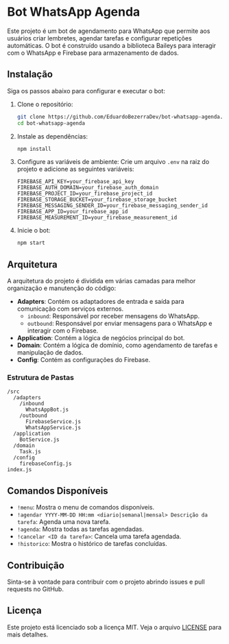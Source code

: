# Bot WhatsApp Agenda

Este projeto é um bot de agendamento para WhatsApp que permite aos usuários criar lembretes, agendar tarefas e configurar repetições automáticas. O bot é construído usando a biblioteca Baileys para interagir com o WhatsApp e Firebase para armazenamento de dados.

## Instalação

Siga os passos abaixo para configurar e executar o bot:

1. Clone o repositório:
    ```sh
    git clone https://github.com/EduardoBezerraDev/bot-whatsapp-agenda.git
    cd bot-whatsapp-agenda
    ```

2. Instale as dependências:
    ```sh
    npm install
    ```

3. Configure as variáveis de ambiente:
    Crie um arquivo `.env` na raiz do projeto e adicione as seguintes variáveis:
    ```env
    FIREBASE_API_KEY=your_firebase_api_key
    FIREBASE_AUTH_DOMAIN=your_firebase_auth_domain
    FIREBASE_PROJECT_ID=your_firebase_project_id
    FIREBASE_STORAGE_BUCKET=your_firebase_storage_bucket
    FIREBASE_MESSAGING_SENDER_ID=your_firebase_messaging_sender_id
    FIREBASE_APP_ID=your_firebase_app_id
    FIREBASE_MEASUREMENT_ID=your_firebase_measurement_id
    ```

4. Inicie o bot:
    ```sh
    npm start
    ```

## Arquitetura

A arquitetura do projeto é dividida em várias camadas para melhor organização e manutenção do código:

- **Adapters**: Contém os adaptadores de entrada e saída para comunicação com serviços externos.
  - `inbound`: Responsável por receber mensagens do WhatsApp.
  - `outbound`: Responsável por enviar mensagens para o WhatsApp e interagir com o Firebase.
- **Application**: Contém a lógica de negócios principal do bot.
- **Domain**: Contém a lógica de domínio, como agendamento de tarefas e manipulação de dados.
- **Config**: Contém as configurações do Firebase.

### Estrutura de Pastas

```
/src
  /adapters
    /inbound
      WhatsAppBot.js
    /outbound
      FirebaseService.js
      WhatsAppService.js
  /application
    BotService.js
  /domain
    Task.js
  /config
    firebaseConfig.js
index.js
```

## Comandos Disponíveis

- `!menu`: Mostra o menu de comandos disponíveis.
- `!agendar YYYY-MM-DD HH:mm <diario|semanal|mensal> Descrição da tarefa`: Agenda uma nova tarefa.
- `!agenda`: Mostra todas as tarefas agendadas.
- `!cancelar <ID da tarefa>`: Cancela uma tarefa agendada.
- `!historico`: Mostra o histórico de tarefas concluídas.

## Contribuição

Sinta-se à vontade para contribuir com o projeto abrindo issues e pull requests no GitHub.

## Licença

Este projeto está licenciado sob a licença MIT. Veja o arquivo [LICENSE](LICENSE) para mais detalhes.
